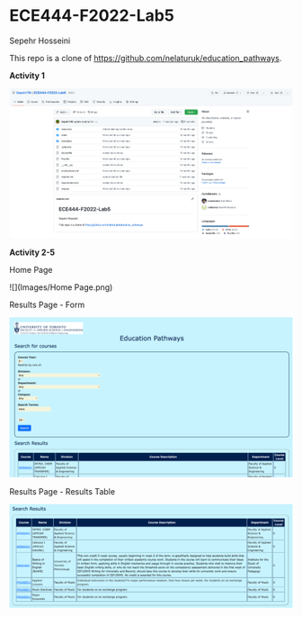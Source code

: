 # ECE444-F2022-Lab5

Sepehr Hosseini

This repo is a clone of https://github.com/nelaturuk/education_pathways.

**Activity 1**

![](Images/Activity1.png)

**Activity 2-5**

Home Page

![](Images/Home Page.png)

Results Page - Form

![](Images/Form.png)

Results Page - Results Table

![](Images/Results.png)